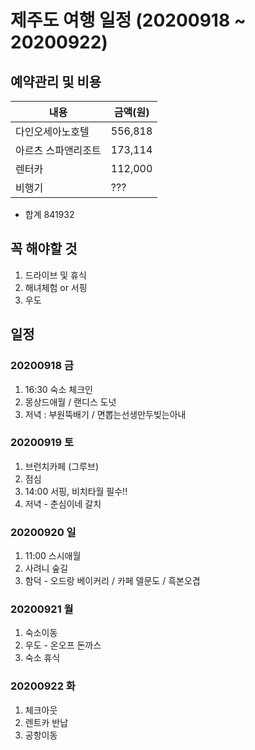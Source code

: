 # 제주도 여행 일정 (20200918 ~ 20200922)

## 예약관리 및 비용

|내용|금액(원)|
|---|---|
|다인오세아노호텔|556,818|
|아르츠 스파앤리조트|173,114|
|렌터카|112,000|
|비행기|???|

- 합계 841932

## 꼭 해야할 것

1. 드라이브 및 휴식
2. 해녀체험 or 서핑
3. 우도


## 일정

### 20200918 금

1. 16:30 숙소 체크인
2. 몽상드애월 / 랜디스 도넛
3. 저녁 : 부원뚝배기 / 면뽑는선생만두빚는아내

### 20200919 토

1. 브런치카페 (그루브)
2. 점심
3. 14:00 서핑, 비치타월 필수!!
4. 저녁 - 춘심이네 갈치

### 20200920 일
1. 11:00 스시애월
2. 사려니 숲길
3. 함덕 - 오드랑 베이커리 / 카페 델문도 / 흑본오겹

### 20200921 월
1. 숙소이동
2. 우도 - 온오프 돈까스
3. 숙소 휴식

### 20200922 화

1. 체크아웃
2. 렌트카 반납
3. 공항이동